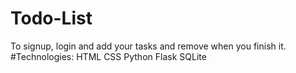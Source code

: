 # Todo-List
   To signup, login and add your tasks and remove when you finish it.
#Technologies:
  HTML
  CSS
  Python
  Flask
  SQLite
